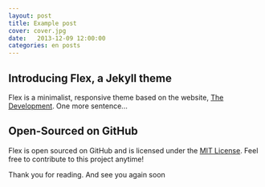 ```yaml
---
layout: post
title: Example post
cover: cover.jpg
date:   2013-12-09 12:00:00
categories: en posts
---
```


## Introducing Flex, a Jekyll theme

Flex is a minimalist, responsive theme based on the website, [The Development](https://jekyllthemes.io/theme/flex). One more sentence...

## Open-Sourced on GitHub

Flex is open sourced on GitHub and is licensed under the [MIT License](https://opensource.org/licenses/MIT). Feel free to contribute to this project anytime!

Thank you for reading. And see you again soon
